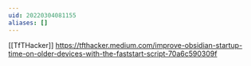 ```yaml
---
uid: 20220304081155
aliases: []
---
```

[[TfTHacker]]
https://tfthacker.medium.com/improve-obsidian-startup-time-on-older-devices-with-the-faststart-script-70a6c590309f